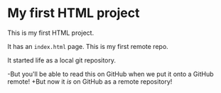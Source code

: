 # My first HTML project

This is my first HTML project.

It has an `index.html` page.
This is my first remote repo.
 
 It started life as a local git repository.
 
-But you'll be able to read this on GitHub when we put it onto a GitHub remote!
+But now it *is* on GitHub as a remote repository!
